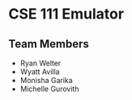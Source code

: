 # CSE 111 Emulator

## Team Members

- Ryan Welter
- Wyatt Avilla
- Monisha Garika
- Michelle Gurovith
